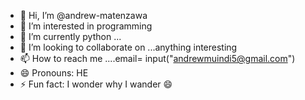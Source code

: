 - 👋 Hi, I’m @andrew-matenzawa
- 👀 I’m interested in programming 
- 🌱 I’m currently python ...
- 💞️ I’m looking to collaborate on ...anything interesting
- 📫 How to reach me ....email= input("andrewmuindi5@gmail.com")
- 😄 Pronouns: HE
- ⚡ Fun fact: I wonder why I wander 😄

<!---
andrew-matenzawa/andrew-matenzawa is a ✨ special ✨ repository because its `README.md` (this file) appears on your GitHub profile.
You can click the Preview link to take a look at your changes.
--->

